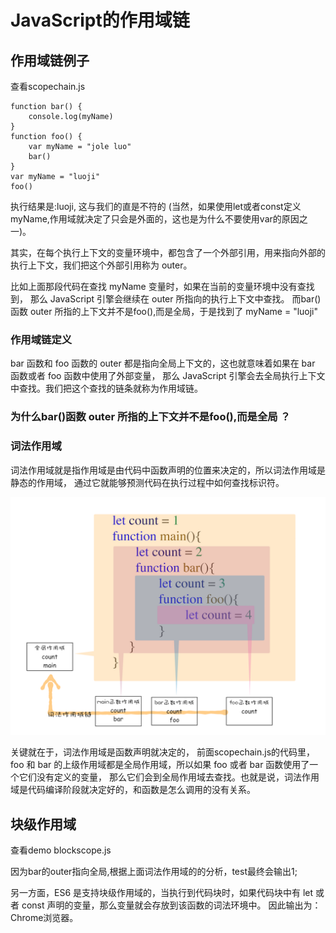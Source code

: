 # JavaScript的作用域链
## 作用域链例子
查看scopechain.js
```
function bar() {
    console.log(myName)
}
function foo() {
    var myName = "jole luo"
    bar()
}
var myName = "luoji"
foo()
```
执行结果是:luoji, 这与我们的直是不符的
(当然，如果使用let或者const定义myName,作用域就决定了只会是外面的，这也是为什么不要使用var的原因之一)。

其实，在每个执行上下文的变量环境中，都包含了一个外部引用，用来指向外部的执行上下文，我们把这个外部引用称为 outer。

比如上面那段代码在查找 myName 变量时，如果在当前的变量环境中没有查找到，
那么 JavaScript 引擎会继续在 outer 所指向的执行上下文中查找。
而bar()函数 outer 所指的上下文并不是foo(),而是全局，于是找到了 myName = "luoji"

### 作用域链定义
bar 函数和 foo 函数的 outer 都是指向全局上下文的，这也就意味着如果在 bar 函数或者 foo 函数中使用了外部变量，
那么 JavaScript 引擎会去全局执行上下文中查找。我们把这个查找的链条就称为作用域链。

### 为什么bar()函数 outer 所指的上下文并不是foo(),而是全局 ？
### 词法作用域
词法作用域就是指作用域是由代码中函数声明的位置来决定的，所以词法作用域是静态的作用域，
通过它就能够预测代码在执行过程中如何查找标识符。

<img src="词法作用域示意图.webp" />

关键就在于，词法作用域是函数声明就决定的，
前面scopechain.js的代码里，foo 和 bar 的上级作用域都是全局作用域，所以如果 foo 或者 bar 函数使用了一个它们没有定义的变量，
那么它们会到全局作用域去查找。也就是说，词法作用域是代码编译阶段就决定好的，和函数是怎么调用的没有关系。

## 块级作用域
查看demo blockscope.js

因为bar的outer指向全局,根据上面词法作用域的的分析，test最终会输出1;

另一方面，ES6 是支持块级作用域的，当执行到代码块时，如果代码块中有 let 或者 const 声明的变量，那么变量就会存放到该函数的词法环境中。
因此输出为：Chrome浏览器。

